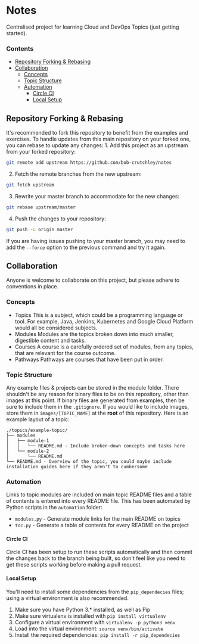 # Notes
Centralised project for learning Cloud and DevOps Topics (just getting started).
<!--TOC_START-->
### Contents
- [Repository Forking & Rebasing](#repository-forking--rebasing)
- [Collaboration](#collaboration)
	- [Concepts](#concepts)
	- [Topic Structure](#topic-structure)
	- [Automation](#automation)
		- [Circle CI](#circle-ci)
		- [Local Setup](#local-setup)

<!--TOC_END-->
## Repository Forking & Rebasing
It's recommended to fork this repository to benefit from the examples and exercises.
To handle updates from this main repository on your forked one, you can rebase to update any changes: 1. Add this project as an upstream from your forked repository:
```bash
git remote add upstream https://github.com/bob-crutchley/notes
```
2. Fetch the remote branches from the new upstream:
```bash
git fetch upstream
```
3. Rewrite your master branch to accommodate for the new changes:
```bash
git rebase upstream/master
```
4. Push the changes to your repository:
```bash
git push -u origin master
```
If you are having issues pushing to your master branch, you may need to add the `--force` option to the previous command and try it again.
## Collaboration
Anyone is welcome to collaborate on this project, but please adhere to conventions in place.
### Concepts
- Topics
    This is a subject, which could be a programming language or tool. For example, Java, Jenkins, Kubernetes and Google Cloud Platform would all be considered subjects.
- Modules
    Modules are the topics broken down into much smaller, digestible content and tasks.
- Courses
    A course is a carefully ordered set of modules, from any topics, that are relevant for the course outcome.
- Pathways
    Pathways are courses that have been put in order.
### Topic Structure
Any example files & projects can be stored in the module folder.
There shouldn't be any reason for binary files to be on this repository, other than images at this point. If binary files are generated from examples, then be sure to include them in the `.gitignore`.
If you would like to include images, store them in `images/[TOPIC_NAME]` at the **root** of this repository.
Here is an example layout of a topic:
```text
./topics/example-topic/
├── modules
│   ├── module-1
│   │   └── README.md - Include broken-down concepts and tasks here
│   └── module-2
│       └── README.md
└── README.md - Overview of the topic, you could maybe include installation guides here if they aren't to cumbersome
```
### Automation
Links to topic modules are included on main topic README files and a table of contents is entered into every README file.
This has been automated by Python scripts in the `automation` folder:
- `modules.py` - Generate module links for the main README on topics
- `toc.py` - Generate a table of contents for every README on the project
#### Circle CI
Circle CI has been setup to run these scripts automatically and then commit the changes back to the branch being built, so don't feel like you need to get these scripts working before making a pull request.
#### Local Setup
You'll need to install some dependencies from the `pip_dependecies` files; using a virtual environment is also recommended.
1. Make sure you have Python 3.* installed, as well as Pip
2. Make sure virtualenv is installed with `pip install virtualenv`
3. Configure a virtual environment with `virtualenv -p python3 venv` 
4. Load into the virtual environment: `source venv/bin/activate`
5. Install the required dependencies: `pip install -r pip_dependecies`
